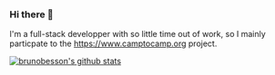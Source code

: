 ### Hi there 👋

I'm a full-stack developper with so little time out of work, so I mainly particpate to the <https://www.camptocamp.org> project.

[![brunobesson's github stats](https://github-readme-stats.vercel.app/api?username=brunobesson&count_private=true&show_icons=true&theme=radical&hide_rank=false)](https://github.com/anuraghazra/github-readme-stats)

<!--
**brunobesson/brunobesson** is a ✨ _special_ ✨ repository because its `README.md` (this file) appears on your GitHub profile.

Here are some ideas to get you started:

- 🔭 I’m currently working on ...
- 🌱 I’m currently learning ...
- 👯 I’m looking to collaborate on ...
- 🤔 I’m looking for help with ...
- 💬 Ask me about ...
- 📫 How to reach me: ...
- 😄 Pronouns: ...
- ⚡ Fun fact: ...
-->
